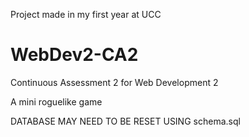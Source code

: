 Project made in my first year at UCC

# WebDev2-CA2
Continuous Assessment 2 for Web Development 2

A mini roguelike game

DATABASE MAY NEED TO BE RESET USING schema.sql
